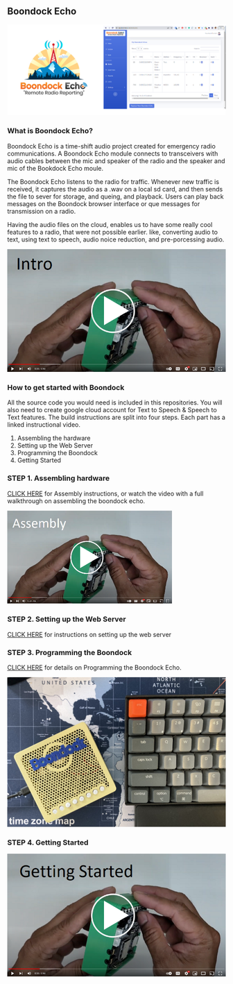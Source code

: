 ## Boondock Echo
![logo](/mediakit/logos/boondock.png)

### What is Boondock Echo?
Boondock Echo is a time-shift audio project created for emergency radio communications. A Boondock Echo module connects to transceivers with audio cables between the mic and speaker of the radio and the speaker and mic of the Bookdock Echo moule. 

The Boondock Echo listens to the radio for traffic. Whenever new traffic is received, it captures the audio as a .wav on a local sd card, and then sends the file to sever for storage, and queing, and playback. Users can play back messages on the Boondock browser interface or que messages for transmission on a radio.

Having the audio files on the cloud, enables us to have some really cool features to a radio, that were not possible earlier. like, converting audio to text, using text to speech, audio noice reduction, and pre-porcessing audio.


 [![Watch the video](/mediakit/images/thumb-intro.png)](https://youtu.be/K9tplKsggrA)

### How to get started with Boondock
All the source code you would need is included in this repositories. You will also need to create google cloud account for Text to Speech & Speech to Text features. The build instructions are split into four steps. Each part has a linked instructional video.

<ol>
  <li>Assembling the hardware</li>
  <li>Setting up the Web Server</li>
  <li>Programming the Boondock</li>
  <li>Getting Started</li>
</ol>


### STEP 1. Assembling hardware
[CLICK HERE](/3d.print/README.md) for Assembly instructions, or watch the video with a full walkthrough on assembling the boondock echo.

 [![Watch the video](/mediakit/images/thumb-assembly.png)](https://youtu.be/K9tplKsggrA)


### STEP 2. Setting up the Web Server
[CLICK HERE](/web.server/README.md) for instructions on setting up the web server

### STEP 3. Programming the Boondock
[CLICK HERE](/esp32.audio/README.md) for details on Programming the Boondock Echo.

 [![Watch the video](/mediakit/images/programboondock.jpg)](https://youtu.be/K9tplKsggrA)

### STEP 4. Getting Started

 [![Watch the video](/mediakit/images/thumb-getting-started.png)](https://youtu.be/K9tplKsggrA)
